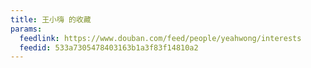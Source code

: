 ```yaml
---
title: 王小嗨 的收藏
params:
  feedlink: https://www.douban.com/feed/people/yeahwong/interests
  feedid: 533a7305478403163b1a3f83f14810a2
---
```


